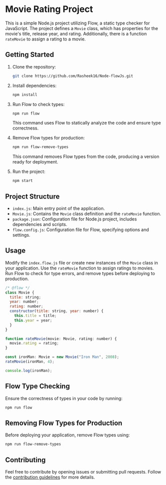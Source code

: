 # Movie Rating Project 

This is a simple Node.js project utilizing Flow, a static type checker for JavaScript. The project defines a `Movie` class, which has properties for the movie's title, release year, and rating. Additionally, there is a function `rateMovie` to assign a rating to a movie.

## Getting Started

1. Clone the repository:

   ```bash
   git clone https://github.com/Rasheek16/Node-flowJs.git
   ```

2. Install dependencies:

   ```bash
   npm install
   ```

3. Run Flow to check types:

   ```bash
   npm run flow
   ```

   This command uses Flow to statically analyze the code and ensure type correctness.

4. Remove Flow types for production:

   ```bash
   npm run flow-remove-types
   ```

   This command removes Flow types from the code, producing a version ready for deployment.

5. Run the project:

   ```bash
   npm start
   ```

## Project Structure

- `index.js`: Main entry point of the application.
- `Movie.js`: Contains the `Movie` class definition and the `rateMovie` function.
- `package.json`: Configuration file for Node.js project, includes dependencies and scripts.
- `flow.config.js`: Configuration file for Flow, specifying options and settings.

## Usage

Modify the `index.flow.js` file or create new instances of the `Movie` class in your application. Use the `rateMovie` function to assign ratings to movies. Run Flow to check for type errors, and remove types before deploying to production.

```javascript
/* @flow */
class Movie {
  title: string;
  year: number;
  rating: number;
  constructor(title: string, year: number) {
    this.title = title;
    this.year = year;
  }
}

function rateMovie(movie: Movie, rating: number) {
  movie.rating = rating;
}

const ironMan: Movie = new Movie("Iron Man", 2008);
rateMovie(ironMan, 4);

console.log(ironMan);
```

## Flow Type Checking

Ensure the correctness of types in your code by running:

```bash
npm run flow
```

## Removing Flow Types for Production

Before deploying your application, remove Flow types using:

```bash
npm run flow-remove-types
```

## Contributing

Feel free to contribute by opening issues or submitting pull requests. Follow the [contribution guidelines](CONTRIBUTING.md) for more details.
